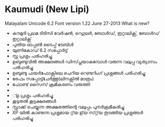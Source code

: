 Kaumudi (New Lipi)
=======
Malayalam Unicode 6.2 Font 
version 1.22 June 27-2013
What is new?
* കൗമുദി​ പ്രഥമ ടി​ടി​സി​ വേർഷൻ,​  റെ​ഗുലർ,​ ബോൾഡ്,​ ഇ​റ്റാലി​ക്സ്,​ ബോൾഡ് ഇ​റ്റാലി​ക്സ്
* പുതിയ ഓപ്പൺ ടൈപ്പ് ടേബിൾ
* യുണികോഡ് 6.2 സപ്പോർട്ട്
* സ്റ്റ പ്രശ്നം പരിഹരിച്ചു
* ഉബുണ്ടുവിൽ അക്ഷരങ്ങൾ ഡിസ്‌പ്ലയാകുമ്പോൾ വരുന്ന വലുപ്പ വ്യത്യാസം പരിഹരിച്ചു
* ഉബുണ്ടു ഫയ‌ർഫോക്സിലെ  ചെറിയ റെണ്ടറിംഗ് പ്രശ്നങ്ങൾ പരിഹരിച്ചു
* രേഫം സപ്പോട്ട്ചേർത്തു(ലിനക്സിൽ മാത്രം)​
* ഫോണ്ട് സൈസ് ക്രമീകരണം വരുത്തി
* 
* ്ള പ്രശ്നം പരിഹരിച്ചു
* കൂടുതൽ കൂട്ടക്ഷരങ്ങൾ
* സ്റ്റാക്ക് ചെയ്യുന്ന അക്ഷരത്തിന്റെ വലുപ്പം പുനർക്രമീകരിച്ചു
* XP യിൽ കാണുന്ന പ്രശ്നമായ റ്റ്‌യ ള്‌യ സ്‌റ്റ്‌യ തുടങ്ങിയ പ്രശ്നങ്ങൾ പരിഹരിച്ചു
